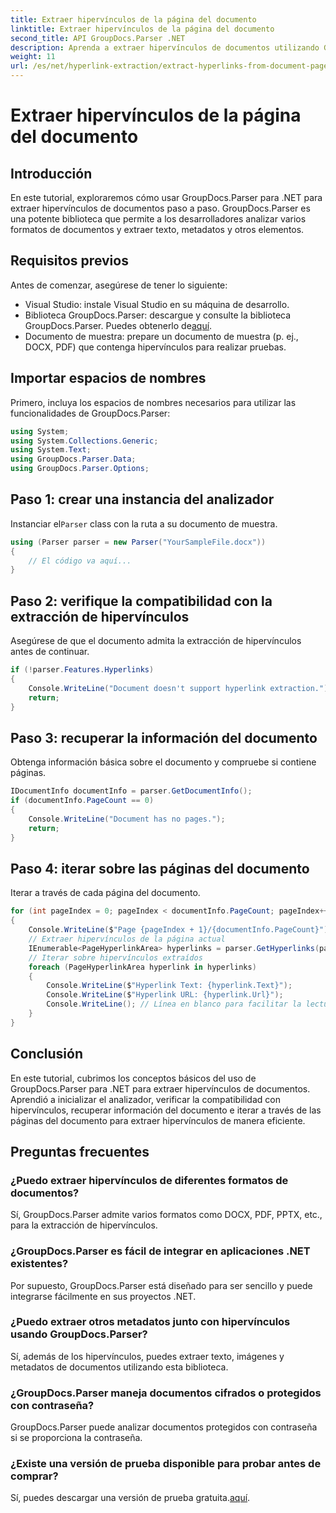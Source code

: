 ```yaml
---
title: Extraer hipervínculos de la página del documento
linktitle: Extraer hipervínculos de la página del documento
second_title: API GroupDocs.Parser .NET
description: Aprenda a extraer hipervínculos de documentos utilizando GroupDocs.Parser para .NET. Guía paso a paso para la extracción de hipervínculos en C#.
weight: 11
url: /es/net/hyperlink-extraction/extract-hyperlinks-from-document-page/
---
```


# Extraer hipervínculos de la página del documento

## Introducción
En este tutorial, exploraremos cómo usar GroupDocs.Parser para .NET para extraer hipervínculos de documentos paso a paso. GroupDocs.Parser es una potente biblioteca que permite a los desarrolladores analizar varios formatos de documentos y extraer texto, metadatos y otros elementos.
## Requisitos previos
Antes de comenzar, asegúrese de tener lo siguiente:
- Visual Studio: instale Visual Studio en su máquina de desarrollo.
-  Biblioteca GroupDocs.Parser: descargue y consulte la biblioteca GroupDocs.Parser. Puedes obtenerlo de[aquí](https://releases.groupdocs.com/parser/net/).
- Documento de muestra: prepare un documento de muestra (p. ej., DOCX, PDF) que contenga hipervínculos para realizar pruebas.

## Importar espacios de nombres
Primero, incluya los espacios de nombres necesarios para utilizar las funcionalidades de GroupDocs.Parser:
```csharp
using System;
using System.Collections.Generic;
using System.Text;
using GroupDocs.Parser.Data;
using GroupDocs.Parser.Options;
```
## Paso 1: crear una instancia del analizador
 Instanciar el`Parser` class con la ruta a su documento de muestra.
```csharp
using (Parser parser = new Parser("YourSampleFile.docx"))
{
    // El código va aquí...
}
```
## Paso 2: verifique la compatibilidad con la extracción de hipervínculos
Asegúrese de que el documento admita la extracción de hipervínculos antes de continuar.
```csharp
if (!parser.Features.Hyperlinks)
{
    Console.WriteLine("Document doesn't support hyperlink extraction.");
    return;
}
```
## Paso 3: recuperar la información del documento
Obtenga información básica sobre el documento y compruebe si contiene páginas.
```csharp
IDocumentInfo documentInfo = parser.GetDocumentInfo();
if (documentInfo.PageCount == 0)
{
    Console.WriteLine("Document has no pages.");
    return;
}
```
## Paso 4: iterar sobre las páginas del documento
Iterar a través de cada página del documento.
```csharp
for (int pageIndex = 0; pageIndex < documentInfo.PageCount; pageIndex++)
{
    Console.WriteLine($"Page {pageIndex + 1}/{documentInfo.PageCount}");
    // Extraer hipervínculos de la página actual
    IEnumerable<PageHyperlinkArea> hyperlinks = parser.GetHyperlinks(pageIndex);
    // Iterar sobre hipervínculos extraídos
    foreach (PageHyperlinkArea hyperlink in hyperlinks)
    {
        Console.WriteLine($"Hyperlink Text: {hyperlink.Text}");
        Console.WriteLine($"Hyperlink URL: {hyperlink.Url}");
        Console.WriteLine(); // Línea en blanco para facilitar la lectura
    }
}
```

## Conclusión
En este tutorial, cubrimos los conceptos básicos del uso de GroupDocs.Parser para .NET para extraer hipervínculos de documentos. Aprendió a inicializar el analizador, verificar la compatibilidad con hipervínculos, recuperar información del documento e iterar a través de las páginas del documento para extraer hipervínculos de manera eficiente.

## Preguntas frecuentes
### ¿Puedo extraer hipervínculos de diferentes formatos de documentos?
Sí, GroupDocs.Parser admite varios formatos como DOCX, PDF, PPTX, etc., para la extracción de hipervínculos.
### ¿GroupDocs.Parser es fácil de integrar en aplicaciones .NET existentes?
Por supuesto, GroupDocs.Parser está diseñado para ser sencillo y puede integrarse fácilmente en sus proyectos .NET.
### ¿Puedo extraer otros metadatos junto con hipervínculos usando GroupDocs.Parser?
Sí, además de los hipervínculos, puedes extraer texto, imágenes y metadatos de documentos utilizando esta biblioteca.
### ¿GroupDocs.Parser maneja documentos cifrados o protegidos con contraseña?
GroupDocs.Parser puede analizar documentos protegidos con contraseña si se proporciona la contraseña.
### ¿Existe una versión de prueba disponible para probar antes de comprar?
 Sí, puedes descargar una versión de prueba gratuita.[aquí](https://releases.groupdocs.com/).